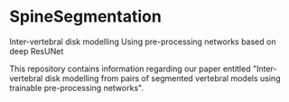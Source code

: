 # SpineSegmentation
Inter-vertebral disk modelling Using pre-processing networks based on deep ResUNet


This repository contains information regarding our paper entitled "Inter-vertebral disk modelling from pairs of segmented vertebral models using trainable pre-processing networks". 



